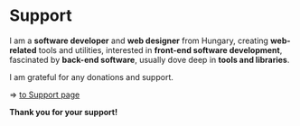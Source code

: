 Support
=======

I am a __software developer__ and __web designer__ from Hungary, creating __web-related__ tools and utilities, interested in __front-end software development__, fascinated by __back-end software__, usually dove deep in __tools and libraries__.

I am grateful for any donations and support.

=> [to Support page](http://richard-kng.github.io/support)

__Thank you for your support!__